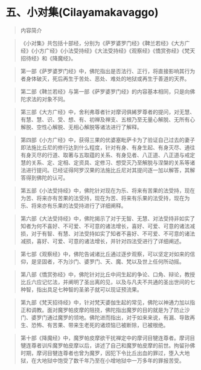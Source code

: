 # 五、小对集(Cilayamakavaggo)

> 内容简介

> 《小对集》共包括十部经，分别为《萨罗婆罗门经》《鞞兰若经》《大方广经》《小方广经》《小法受持经》《大法受持经》《观察经》《憍赏弥经》《梵天招待经》和《降魔经》。

> 第一部《萨罗婆罗门经》中，佛陀指出是否法行、正行，将直接影响其行为者身体破灭，死后再生于苦处、恶处、难处的地狱或再生于善道的天界。

> 第二部《鞞兰若经》与第一部《萨罗婆罗门经》的内容基本相同，只是向佛陀求法的对象不同。

> 第三部《大方广经》中，舍利弗尊者针对摩诃俱絺罗尊者的提问，对无慧、有慧、慧、识、受、想、有、初禅及禅支、五根乃至无量心解脱、无所有心解脱、空性心解脱、无相心解脱等诸法进行了解释。

> 第四部《小方广经》中，获得三果的优婆塞毗萨卡为了验证自己过去的妻子即法施比丘尼的修行达到什么程度，针对有身、有身生起、有身灭尽、通往有身灭尽的行道、取著与五取蕴的关系、有身见者、八正道、八正道与戒定慧的关系、定、定相、定资具、定修习、想受灭乃至解脱与涅槃的关系等诸法进行提问。已经证得阿罗汉果的法施比丘尼对其提问逐一加以解答，其解答得到佛陀的认可。

> 第五部《小法受持经》中，佛陀针对现在为乐、将来有苦果的法受持，现在为苦、将来亦有苦果的法受持，现在为苦、将来有乐果的法受持，现在为乐、将来亦有乐果的法受持进行了详细阐释。

> 第六部《大法受持经》中，佛陀揭示了对于无智、无慧、对法受持非如实了知者为何不喜好、不可爱、不可意的诸法增长，喜好、可爱、可意的诸法减损，对于有智、有慧、对法受持如实了知者不喜好、不可爱、不可意的诸法减损，喜好、可爱、可意的诸法增长，并针对四法受进行了详细阐述。

> 第七部《观察经》中，佛陀告诫诸比丘通过逐步观察，可以坚定对如来的信仰，是坚固者，不为沙门、婆罗门、天、魔、梵以及世上任何所动摇。

> 第八部《憍赏弥经》中，佛陀针对比丘中间生起的争论、口角、辩论，教授比丘六应记忆法，并阐明了圣出离的见，以及与凡夫不共通的圣出世间的七种智，指出具足七种智的圣弟子就可以现证预流果。

> 第九部《梵天招待经》中，针对梵天婆伽生起的常见，佛陀以神通力加以指正和调教。面对魔罗帕皮摩的阻挠，佛陀指出魔罗的目的就是为了防止沙门、婆罗门通过魔罗的领地。佛陀进而指出，对于如来来说，有漏、导致再生、恐怖、有苦果、带来生老死的诸烦恼已被断除，已被根绝。

> 第十部《降魔经》中，魔罗帕皮摩欲干扰禅定中的摩诃目犍连尊者。摩诃目犍连尊者训斥魔罗帕皮摩以后，讲述了自己和魔罗帕皮摩的前世。拘留孙佛时期，摩诃目犍连尊者也曾为魔罗，因犯下令比丘出血的罪过，堕入大地狱，在大地狱中饱受了数千年乃至在小增地狱中一万多年的罪报苦受。
